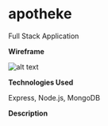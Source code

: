 # apotheke

Full Stack Application 



<strong>Wireframe</strong>

![alt text](https://i.imgur.com/4Q7icL3.png)

<strong>Technologies Used</strong>

Express, Node.js, MongoDB 
<br />

<strong>Description</strong>


